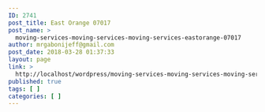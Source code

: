 ```yaml
---
ID: 2741
post_title: East Orange 07017
post_name: >
  moving-services-moving-services-moving-services-eastorange-07017
author: mrgabonijeff@gmail.com
post_date: 2018-03-28 01:37:33
layout: page
link: >
  http://localhost/wordpress/moving-services-moving-services-moving-services-eastorange-07017/
published: true
tags: [ ]
categories: [ ]
---
```

